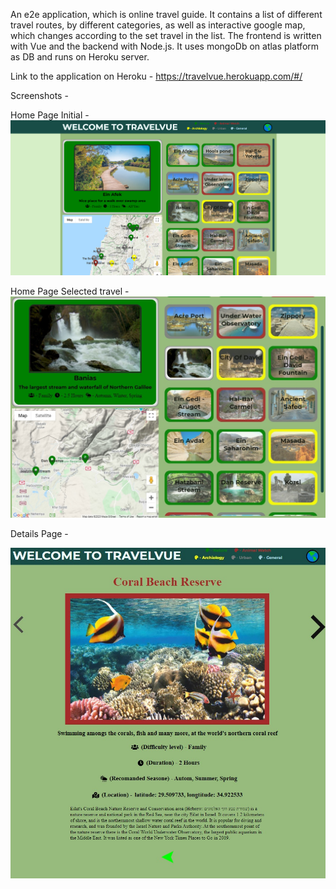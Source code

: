 An e2e application, which is online travel guide.
It contains a list of different travel routes, by different categories, as well as interactive google map, which changes according to the set travel in the list.
The frontend is written with Vue and the backend with Node.js. It uses mongoDb on atlas platform as DB and runs on Heroku server.

Link to the application on Heroku - 
https://travelvue.herokuapp.com/#/

Screenshots - 

Home Page Initial  -
![Home Page](/HomePage.png?raw=true?raw=true "Home Page")

Home Page Selected travel  -
![Home Page Selected](/HomeSelected.jpg?raw=true?raw=true "Home Page Selected")

Details Page  -

![Details Page](/DetailsPage.jpg?raw=true?raw=true "Details Page")

